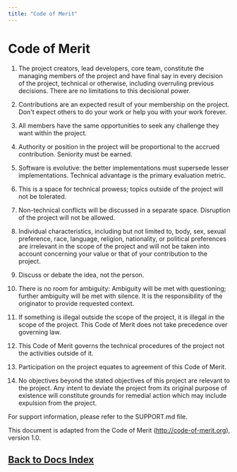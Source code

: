 ```yaml
---
title: "Code of Merit"
---
```

# Code of Merit

1. The project creators, lead developers, core team, constitute the managing members of the project and have final say in every decision of the project, technical or otherwise, including overruling previous decisions. There are no limitations to this decisional power.

2. Contributions are an expected result of your membership on the project. Don't expect others to do your work or help you with your work forever.

3. All members have the same opportunities to seek any challenge they want within the project.

4. Authority or position in the project will be proportional to the accrued contribution. Seniority must be earned.

5. Software is evolutive: the better implementations must supersede lesser implementations. Technical advantage is the primary evaluation metric.

6. This is a space for technical prowess; topics outside of the project will not be tolerated.

7. Non-technical conflicts will be discussed in a separate space. Disruption of the project will not be allowed.

8. Individual characteristics, including but not limited to, body, sex, sexual preference, race, language, religion, nationality, or political preferences are irrelevant in the scope of the project and will not be taken into account concerning your value or that of your contribution to the project.

9. Discuss or debate the idea, not the person.

10. There is no room for ambiguity: Ambiguity will be met with questioning; further ambiguity will be met with silence. It is the responsibility of the originator to provide requested context.

11. If something is illegal outside the scope of the project, it is illegal in the scope of the project. This Code of Merit does not take precedence over governing law.

12. This Code of Merit governs the technical procedures of the project not the activities outside of it.

13. Participation on the project equates to agreement of this Code of Merit.

14. No objectives beyond the stated objectives of this project are relevant to the project. Any intent to deviate the project from its original purpose of existence will constitute grounds for remedial action which may include expulsion from the project.

For support information, please refer to the SUPPORT.md file.

This document is adapted from the Code of Merit (http://code-of-merit.org), version 1.0.

## [Back to Docs Index](/docs)
